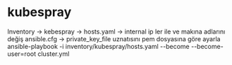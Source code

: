 # kubespray
Inventory -> kebespray -> hosts.yaml -> internal ip ler ile ve makına adlarını değiş
ansible.cfg -> private_key_file uznatısını pem dosyasına göre ayarla
ansible-playbook -i inventory/kubespray/hosts.yaml  --become --become-user=root cluster.yml
